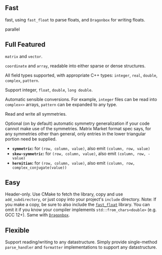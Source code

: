
## Fast
fast, using `fast_float` to parse floats, and `Dragonbox` for writing floats.

parallel

## Full Featured

`matrix` and `vector`.

`coordinate` and `array`, readable into either sparse or dense structures.

All field types supported, with appropriate C++ types:
`integer`, `real`, `double`, `complex`, `pattern`.

Support integer, `float`, `double`, `long double`.

Automatic sensible conversions. For example, `integer` files can be read into `complex<>` arrays, `pattern` can be expanded to any type.

Read and write all symmetries.

Optional (on by default) automatic symmetry generalization if your code cannot make use of the symmetries. 
Matrix Market format spec says, for any symmetries other than general, only entries in the lower triangular portion need be supplied.
* **`symmetric`:** for `(row, column, value)`, also emit `(column, row, value)`
* **`skew-symmetric`:** for `(row, column, value)`, also emit `(column, row, -value)`
* **`hermitian`:** for `(row, column, value)`, also emit `(column, row, complex_conjugate(value))`


## Easy

Header-only. Use CMake to fetch the library, copy and use `add_subdirectory`, or just copy into your project's `include` directory.
Note: If you make a copy, be sure to also include the [`fast_float`](https://github.com/fastfloat/fast_float) library. You can omit it if you know your compiler implements `std::from_chars<double>` (e.g. GCC 12+).
Same with [`Dragonbox`](https://github.com/jk-jeon/dragonbox).

## Flexible

Support reading/writing to any datastructure. Simply provide single-method `parse_handler` and `formatter` implementations to support any datastructure.